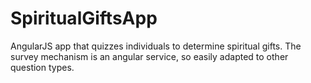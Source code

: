 SpiritualGiftsApp
=================

AngularJS app that quizzes individuals to determine spiritual gifts.  The survey mechanism is an angular service, so easily adapted to other question types.
